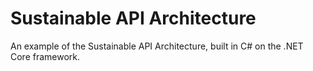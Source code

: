 # Sustainable API Architecture

An example of the Sustainable API Architecture, built in C# on the .NET Core framework.
